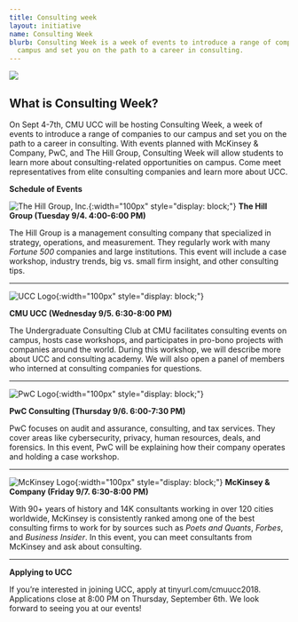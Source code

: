 ```yaml
---
title: Consulting week
layout: initiative
name: Consulting Week
blurb: Consulting Week is a week of events to introduce a range of companies to our
  campus and set you on the path to a career in consulting.
---
```


![](https://www.cmu.edu/tepper/why-tepper/assets/images/strategic-plan/strategy-tepper-quad-900x400.jpg)

## **What is Consulting Week?**

On Sept 4-7th, CMU UCC will be hosting Consulting Week, a week of events to introduce a range of companies to our campus and set you on the path to a career in consulting. With events planned with McKinsey & Company, PwC, and The Hill Group, Consulting Week will allow students to learn more about consulting-related opportunities on campus. Come meet representatives from elite consulting companies and learn more about UCC.

**Schedule of Events**

![The Hill Group, Inc.](http://hillgroupinc.com/wp-content/uploads/2014/09/Logo-e1411830500691.png){:width="100px" style="display: block;"}
**The Hill Group (Tuesday 9/4. 4:00-6:00 PM)**

The Hill Group is a management consulting company that specialized in strategy, operations, and measurement. They regularly work with many _Fortune 500_ companies and large institutions. This event will include a case workshop, industry trends, big vs. small firm insight, and other consulting tips.

***

![UCC Logo](https://www.cmuucc.com/img/logo_teal.png){:width="100px" style="display: block;"}

**CMU UCC (Wednesday 9/5. 6:30-8:00 PM)**

The Undergraduate Consulting Club at CMU facilitates consulting events on campus, hosts case workshops, and participates in pro-bono projects with companies around the world. During this workshop, we will describe more about UCC and consulting academy. We will also open a panel of members who interned at consulting companies for questions.

***

![PwC Logo](https://upload.wikimedia.org/wikipedia/commons/0/05/PricewaterhouseCoopers_Logo.svg){:width="100px" style="display: block;"}

**PwC Consulting (Thursday 9/6. 6:00-7:30 PM)**

PwC focuses on audit and assurance, consulting, and tax services. They cover areas like cybersecurity, privacy, human resources, deals, and forensics. In this event, PwC will be explaining how their company operates and holding a case workshop.

***

![McKinsey Logo](https://cdn.businessoffashion.com/uploads/media/header_image/0001/02/thumb_a273849b63b9be4ba16c383e45995b45d5d74a93_header_image_header.jpeg){:width="100px" style="display: block;"}
**McKinsey & Company (Friday 9/7. 6:30-8:00 PM)**

With 90+ years of history and 14K consultants working in over 120 cities worldwide, McKinsey is consistently ranked among one of the best consulting firms to work for by sources such as _Poets and Quants_, _Forbes_, and _Business Insider_. In this event, you can meet consultants from McKinsey and ask about consulting.

***

**Applying to UCC**

If you’re interested in joining UCC, apply at tinyurl.com/cmuucc2018. Applications close at 8:00 PM on Thursday, September 6th. We look forward to seeing you at our events!